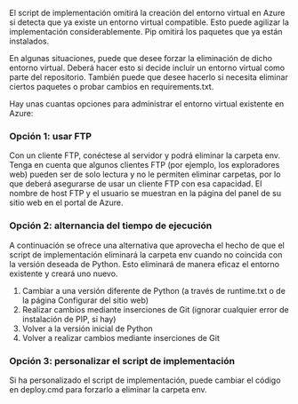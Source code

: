 ﻿El script de implementación omitirá la creación del entorno virtual en Azure si detecta que ya existe un entorno virtual compatible.  Esto puede agilizar la implementación considerablemente.  Pip omitirá los paquetes que ya están instalados.

En algunas situaciones, puede que desee forzar la eliminación de dicho entorno virtual.  Deberá hacer esto si decide incluir un entorno virtual como parte del repositorio.  También puede que desee hacerlo si necesita eliminar ciertos paquetes o probar cambios en requirements.txt.

Hay unas cuantas opciones para administrar el entorno virtual existente en Azure:

### Opción 1: usar FTP

Con un cliente FTP, conéctese al servidor y podrá eliminar la carpeta env.  Tenga en cuenta que algunos clientes FTP (por ejemplo, los exploradores web) pueden ser de solo lectura y no le permiten eliminar carpetas, por lo que deberá asegurarse de usar un cliente FTP con esa capacidad.  El nombre de host FTP y el usuario se muestran en la página del panel de su sitio web en el portal de Azure.

### Opción 2: alternancia del tiempo de ejecución

A continuación se ofrece una alternativa que aprovecha el hecho de que el script de implementación eliminará la carpeta env cuando no coincida con la versión deseada de Python.  Esto eliminará de manera eficaz el entorno existente y creará uno nuevo.

1. Cambiar a una versión diferente de Python (a través de runtime.txt o de la página Configurar del sitio web)
1. Realizar cambios mediante inserciones de Git (ignorar cualquier error de instalación de PIP, si hay)
1. Volver a la versión inicial de Python
1. Volver a realizar cambios mediante inserciones de Git

### Opción 3: personalizar el script de implementación

Si ha personalizado el script de implementación, puede cambiar el código en deploy.cmd para forzarlo a eliminar la carpeta env.

<!--HONumber=42-->
